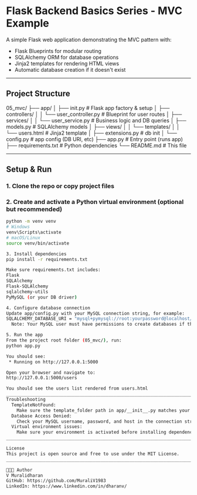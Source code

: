 # Flask Backend Basics Series - MVC Example

A simple Flask web application demonstrating the MVC pattern with:

- Flask Blueprints for modular routing
- SQLAlchemy ORM for database operations
- Jinja2 templates for rendering HTML views
- Automatic database creation if it doesn't exist

_____________________________________________________________________________________________________________________________

## Project Structure

05_mvc/
├── app/
│ ├── init.py # Flask app factory & setup
│ ├── controllers/
│ │ └── user_controller.py # Blueprint for user routes
│ ├── services/
│ │ └── user_service.py # Business logic and DB queries
│ ├── models.py # SQLAlchemy models
│ ├── views/
│ │ └── templates/
│ │ └── users.html # Jinja2 template
│ ├── extensions.py # db init
│ └── config.py # app config (DB URI, etc)
├── app.py # Entry point (runs app)
├── requirements.txt # Python dependencies
└── README.md # This file
_____________________________________________________________________________________________________________________________

## Setup & Run

### 1. Clone the repo or copy project files

### 2. Create and activate a Python virtual environment (optional but recommended)

```bash
python -m venv venv
# Windows
venv\Scripts\activate
# macOS/Linux
source venv/bin/activate

3. Install dependencies
pip install -r requirements.txt

Make sure requirements.txt includes:
Flask
SQLAlchemy
Flask-SQLAlchemy
sqlalchemy-utils
PyMySQL (or your DB driver)

4. Configure database connection
Update app/config.py with your MySQL connection string, for example:
SQLALCHEMY_DATABASE_URI = "mysql+pymysql://root:yourpassword@localhost/yourdatabase"
  Note: Your MySQL user must have permissions to create databases if the app will create DB automatically.

5. Run the app
From the project root folder (05_mvc/), run:
python app.py

You should see:
 * Running on http://127.0.0.1:5000

Open your browser and navigate to:
http://127.0.0.1:5000/users

You should see the users list rendered from users.html
_____________________________________________________________________________________________________________________________
Troubleshooting
  TemplateNotFound:
    Make sure the template_folder path in app/__init__.py matches your actual templates directory location, or use an absolute path.
  Database Access Denied:
    Check your MySQL username, password, and host in the connection string.
  Virtual environment issues:
    Make sure your environment is activated before installing dependencies and running the app.
_____________________________________________________________________________________________________________________________

License
This project is open source and free to use under the MIT License.
_____________________________________________________________________________________________________________________________

🙌🧑‍💻 Author
V Muralidharan
GitHub: https://github.com/MuraliV1983
LinkedIn: https://www.linkedin.com/in/dharanv/
